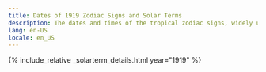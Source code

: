 ```yaml
---
title: Dates of 1919 Zodiac Signs and Solar Terms
description: The dates and times of the tropical zodiac signs, widely used in western astrology, and solar terms of year 1919
lang: en-US
locale: en_US
---
```

{% include_relative _solarterm_details.html year="1919" %}

